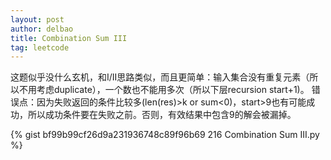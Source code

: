 ```yaml
---
layout: post
author: delbao
title: Combination Sum III
tag: leetcode
---
```


这题似乎没什么玄机，和I/II思路类似，而且更简单：输入集合没有重复元素（所以不用考虑duplicate），一个数也不能用多次（所以下层recursion start+1)。
错误点：因为失败返回的条件比较多(len(res)>k or sum<0)，start>9也有可能成功，所以成功条件要在失败之前。否则，有效结果中包含9的解会被漏掉。

{% gist bf99b99cf26d9a231936748c89f96b69 216 Combination Sum III.py %}
